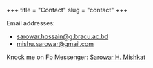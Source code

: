 +++
title = "Contact"
slug = "contact"
+++

Email addresses: 
- sarowar.hossain@g.bracu.ac.bd
- mishu.sarowar@gmail.com


Knock me on Fb Messenger: 
[Sarowar H. Mishkat](https://m.me/MishkatSays "https://m.me/MishkatSays")




